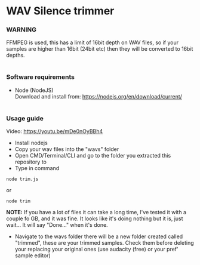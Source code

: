 # <b>WAV Silence trimmer</b>

### <b>WARNING</b>
FFMPEG is used, this has a limit of 16bit depth on WAV files, so if your samples are higher than 16bit (24bit etc) then they will be converted to 16bit depths.
<br><br>


### <b>Software requirements</b>
- Node (NodeJS)<br>
Download and install from: 
https://nodejs.org/en/download/current/
<br><br>


### <b>Usage guide</b>

Video: https://youtu.be/mDe0nOyBBh4


- Install nodejs
- Copy your wav files into the "wavs" folder
- Open CMD/Terminal/CLI and go to the folder you extracted this repository to
- Type in command
```
node trim.js
```
or 
```
node trim
```
<b>NOTE:</b> If you have a lot of files it can take a long time, I've tested it with a couple fo GB, and it was fine. It looks like it's doing nothing but it is, just wait... It will say "Done..." when it's done.

- Navigate to the wavs folder there will be a new folder created called "trimmed", these are your trimmed samples. Check them before deleting your replacing your original ones (use audacity (free) or your pref' sample editor)
